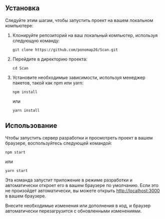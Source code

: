 ## Установка

Следуйте этим шагам, чтобы запустить проект на вашем локальном компьютере:

1. Клонируйте репозиторий на ваш локальный компьютер, используя следующую команду:
   ```
   git clone https://github.com/ponomap26/Scan.git
   ```

2. Перейдите в директорию проекта:
   ```
   cd Scan
   ```

3. Установите необходимые зависимости, используя менеджер пакетов, такой как npm или yarn:
   ```
   npm install
   ```
   или
   ```
   yarn install
   ```

## Использование

Чтобы запустить сервер разработки и просмотреть проект в вашем браузере, воспользуйтесь следующей командой:

```
npm start
```
или
```
yarn start
```

Эта команда запустит приложение в режиме разработки и автоматически откроет его в вашем браузере по умолчанию. Если это не произойдет автоматически, вы можете открыть [http://localhost:3000](http://localhost:3000) в вашем браузере.

Внесите необходимые изменения или дополнения в код, и браузер автоматически перезагрузится с обновленными изменениями.
